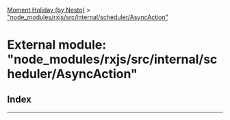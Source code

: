[Moment Holiday (by Nesto)](../README.md) > ["node_modules/rxjs/src/internal/scheduler/AsyncAction"](../modules/_node_modules_rxjs_src_internal_scheduler_asyncaction_.md)

# External module: "node_modules/rxjs/src/internal/scheduler/AsyncAction"

## Index

---

